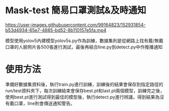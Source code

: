 # Mask-test 簡易口罩測試&及時通知

https://user-images.githubusercontent.com/99164823/152931854-b53d4934-65e7-4885-bd52-8b110157e5fa.mp4



模型使用yolov5內建模型yolov5s.py作為訓練，數據集則是從網路上找有戴/無戴口罩的人臉照片各500張進行測試，最後再結合line.py到detect.py中作推播通知

# 使用方法
準備好數據集資料後，執行train.py進行訓練，訓練後的結果會保存到指定路徑的run/test資料夾下，每次訓練結束會保存best.pt和last.pt兩個模型，訓練完之後，使用best.pt進行測試得到最佳的模型後，執行detect.py進行辨識，得到結果為沒有戴口罩，line則會傳送通知警告。
